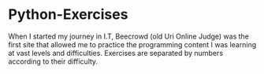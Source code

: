 # Python-Exercises

When I started my journey in I.T, Beecrowd (old Uri Online Judge) was the first site that allowed me to practice the programming content I was learning at vast levels and difficulties. Exercises are separated by numbers according to their difficulty.
